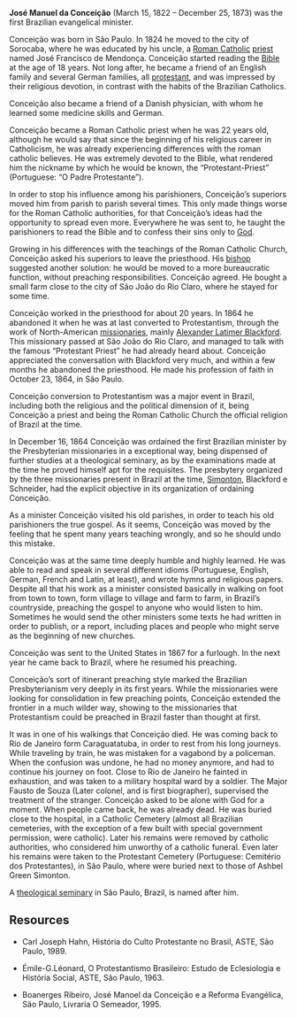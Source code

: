 **José Manuel da Conceição** (March 15, 1822 – December 25, 1873)
was the first Brazilian evangelical minister.

Conceição was born in São Paulo. In 1824 he moved to the city of
Sorocaba, where he was educated by his uncle, a
[Roman Catholic](Roman_Catholic "Roman Catholic")
[priest](Priest "Priest") named José Francisco de Mendonça.
Conceição started reading the [Bible](Bible "Bible") at the age of
18 years. Not long after, he became a friend of an English family
and several German families, all
[protestant](Protestant "Protestant"), and was impressed by their
religious devotion, in contrast with the habits of the Brazilian
Catholics.

Conceição also became a friend of a Danish physician, with whom he
learned some medicine skills and German.

Conceição became a Roman Catholic priest when he was 22 years old,
although he would say that since the beginning of his religious
career in Catholicism, he was already experiencing differences with
the roman catholic believes. He was extremely devoted to the Bible,
what rendered him the nickname by which he would be known, the
“Protestant-Priest” (Portuguese: “O Padre Protestante”).

In order to stop his influence among his parishioners, Conceição’s
superiors moved him from parish to parish several times. This only
made things worse for the Roman Catholic authorities, for that
Conceição’s ideas had the opportunity to spread even more.
Everywhere he was sent to, he taught the parishioners to read the
Bible and to confess their sins only to [God](God "God").

Growing in his differences with the teachings of the Roman Catholic
Church, Conceição asked his superiors to leave the priesthood. His
[bishop](Bishop "Bishop") suggested another solution: he would be
moved to a more bureaucratic function, without preaching
responsibilities. Conceição agreed. He bought a small farm close to
the city of São João do Rio Claro, where he stayed for some time.

Conceição worked in the priesthood for about 20 years. In 1864 he
abandoned it when he was at last converted to Protestantism,
through the work of North-American
[missionaries](Missionary "Missionary"), mainly
[Alexander Latimer Blackford](Alexander_Latimer_Blackford "Alexander Latimer Blackford").
This missionary passed at São João do Rio Claro, and managed to
talk with the famous “Protestant Priest” he had already heard
about. Conceição appreciated the conversation with Blackford very
much, and within a few months he abandoned the priesthood. He made
his profession of faith in October 23, 1864, in São Paulo.

Conceição conversion to Protestantism was a major event in Brazil,
including both the religious and the political dimension of it,
being Conceição a priest and being the Roman Catholic Church the
official religion of Brazil at the time.

In December 16, 1864 Conceição was ordained the first Brazilian
minister by the Presbyterian missionaries in a exceptional way,
being dispensed of further studies at a theological seminary, as by
the examinations made at the time he proved himself apt for the
requisites. The presbytery organized by the three missionaries
present in Brazil at the time,
[Simonton](Ashbel_Green_Simonton "Ashbel Green Simonton"),
Blackford e Schneider, had the explicit objective in its
organization of ordaining Conceição.

As a minister Conceição visited his old parishes, in order to teach
his old parishioners the true gospel. As it seems, Conceição was
moved by the feeling that he spent many years teaching wrongly, and
so he should undo this mistake.

Conceição was at the same time deeply humble and highly learned. He
was able to read and speak in several different idioms (Portuguese,
English, German, French and Latin, at least), and wrote hymns and
religious papers. Despite all that his work as a minister consisted
basically in walking on foot from town to town, form village to
village and farm to farm, in Brazil’s countryside, preaching the
gospel to anyone who would listen to him. Sometimes he would send
the other ministers some texts he had written in order to publish,
or a report, including places and people who might serve as the
beginning of new churches.

Conceição was sent to the United States in 1867 for a furlough. In
the next year he came back to Brazil, where he resumed his
preaching.

Conceição’s sort of itinerant preaching style marked the Brazilian
Presbyterianism very deeply in its first years. While the
missionaries were looking for consolidation in few preaching
points, Conceição extended the frontier in a much wilder way,
showing to the missionaries that Protestantism could be preached in
Brazil faster than thought at first.

It was in one of his walkings that Conceição died. He was coming
back to Rio de Janeiro form Caraguatatuba, in order to rest from
his long journeys. While traveling by train, he was mistaken for a
vagabond by a policeman. When the confusion was undone, he had no
money anymore, and had to continue his journey on foot. Close to
Rio de Janeiro he fainted in exhaustion, and was taken to a
military hospital ward by a soldier. The Major Fausto de Souza
(Later colonel, and is first biographer), supervised the treatment
of the stranger. Conceição asked to be alone with God for a moment.
When people came back, he was already dead. He was buried close to
the hospital, in a Catholic Cemetery (almost all Brazilian
cemeteries, with the exception of a few built with special
government permission, were catholic). Later his remains were
removed by catholic authorities, who considered him unworthy of a
catholic funeral. Even later his remains were taken to the
Protestant Cemetery (Portuguese: Cemitério dos Protestantes), in
São Paulo, where were buried next to those of Ashbel Green
Simonton.

A [theological seminary](http://www.seminariojmc.br/home.asp) in
São Paulo, Brazil, is named after him.

## Resources

-   Carl Joseph Hahn, História do Culto Protestante no Brasil,
    ASTE, São Paulo, 1989.

-   Émile-G.Léonard, O Protestantismo Brasileiro: Estudo de
    Eclesiologia e História Social, ASTE, São Paulo, 1963.

-   Boanerges Ribeiro, José Manoel da Conceição e a Reforma
    Evangélica, São Paulo, Livraria O Semeador, 1995.



